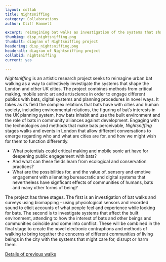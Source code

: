 ```yaml
---
layout: collab
title: Nightsniffing
category: Collaborations
author: Cliff Hammett

excerpt: reimagining bat walks as investigation of the systems that shape the city
thumbimg: disp_nightsniffing.png
thumbalt: diagram of Nightsniffing project
headerimg: disp_nightsniffing.png
headeralt: diagram of Nightsniffing project
collabid: nightsniffing
current: yes

---
```


*Nightsniffing* is an artistic research project seeks to reimagine urban bat walking as a way to collectively investigate the systems 
that shape the London and other UK cities. The project combines methods from critical making, mobile sonic art and art/science in order 
to engage different publics with bats, digital systems and planning procedures in novel ways. It takes as its field the complex relations 
that bats have with cities and human society, including environmental relations, the figuring of bat’s interests in the UK planning system, 
how bats inhabit and use the built environment and the role of bats in community alliances against development. Engaging with the technologies 
and methods that make bats perceivable, *Nightsniffing* stages walks and events in London that allow different conversations to emerge regarding 
who and what are cities are for, and how we might wish for them to function differently.

* What potentials could critical making and mobile sonic art have for deepening public engagement with bats? 
* And what can these fields learn from ecological and conservation practices? 
* What are the possibilities for, and the value of, sensory and emotive engagement with alienating bureaucratic and digital systems that nevertheless have signficant effects of communities of humans, bats and many other forms of being?

The project has three stages. The first is an investigation of bat walks and surveys using biomapping - using physiological sensors and recorded sound to elicit accounts of what people feel and experience while looking for bats. The second is to investigate systems that affect the built environment, attending to how the interest of bats and other beings and communities coincide and come into conflict. These will be combined in the final stage to create the novel electronic contraptions and methods of walking to bring together the concerns of different communities of living beings in the city with the systems that might care for, disrupt or harm them.


[Details of previous walks](https://nightsniffing.eventbrite.com)
